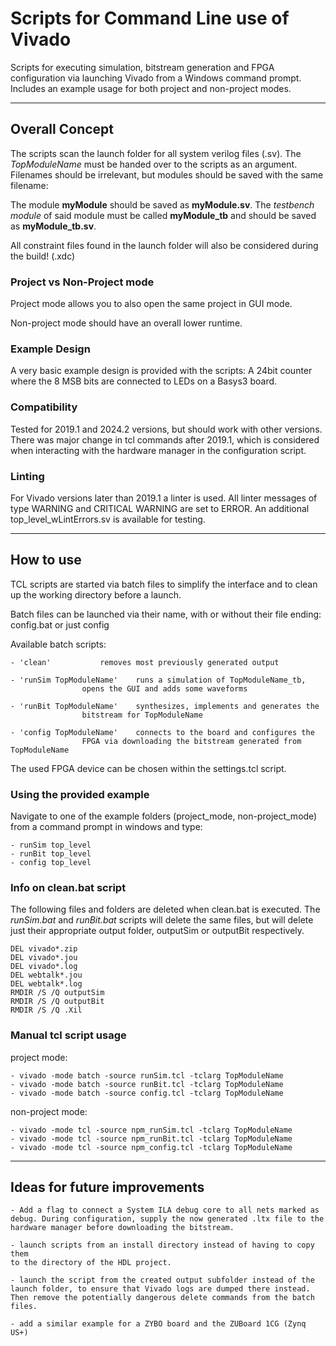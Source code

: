 # Scripts for Command Line use of Vivado

Scripts for executing simulation, bitstream generation and FPGA configuration 
via launching Vivado from a Windows command prompt.
Includes an example usage for both project and non-project modes.

-------------------------------------------------------------------------------

## Overall Concept

The scripts scan the launch folder for all system verilog files (.sv). 
The *TopModuleName* must be handed over to the scripts as an argument.
Filenames should be irrelevant, but modules should be saved with the same 
filename: 
	
The module **myModule** should be saved as **myModule.sv**. 
The *testbench module* of said module must be called **myModule_tb** 
and should be saved as **myModule_tb.sv**.

All constraint files found in the launch folder will also be considered
	during the build! (.xdc)

### Project vs Non-Project mode

Project mode allows you to also open the same project in GUI mode.

Non-project mode should have an overall lower runtime.

### Example Design

A very basic example design is provided with the scripts: 
A 24bit counter where the 8 MSB bits are connected to LEDs on a Basys3 board.

### Compatibility

Tested for 2019.1 and 2024.2 versions, but should work with other versions.
There was major change in tcl commands after 2019.1, which is considered 
when interacting with the hardware manager in the configuration script.

### Linting

For Vivado versions later than 2019.1 a linter is used.
All linter messages of type WARNING and CRITICAL WARNING are set to ERROR.
An additional top_level_wLintErrors.sv is available for testing.

-------------------------------------------------------------------------------

## How to use

TCL scripts are started via batch files to simplify the interface and 
to clean up the working directory before a launch.

Batch files can be launched via their name, with or without their file ending:
config.bat or just config

Available batch scripts:

	- 'clean' 			removes most previously generated output

	- 'runSim TopModuleName'	runs a simulation of TopModuleName_tb,
					opens the GUI and adds some waveforms

	- 'runBit TopModuleName'	synthesizes, implements and generates the 
					bitstream for TopModuleName
							
	- 'config TopModuleName'	connects to the board and configures the
					FPGA via downloading the bitstream generated from TopModuleName

The used FPGA device can be chosen within the settings.tcl script.

### Using the provided example

Navigate to one of the example folders (project_mode, non-project_mode) from a
command prompt in windows and type:

	- runSim top_level 
	- runBit top_level 
	- config top_level 

### Info on clean.bat script

The following files and folders are deleted when clean.bat is executed.
The *runSim.bat* and *runBit.bat* scripts will delete the same files, but 
will delete just their appropriate output folder, outputSim or outputBit 
respectively.

	DEL vivado*.zip
	DEL vivado*.jou
	DEL vivado*.log
	DEL webtalk*.jou
	DEL webtalk*.log
	RMDIR /S /Q outputSim
	RMDIR /S /Q outputBit
	RMDIR /S /Q .Xil

### Manual tcl script usage

project mode:

	- vivado -mode batch -source runSim.tcl -tclarg TopModuleName
	- vivado -mode batch -source runBit.tcl -tclarg TopModuleName
	- vivado -mode batch -source config.tcl -tclarg TopModuleName

non-project mode:

	- vivado -mode tcl -source npm_runSim.tcl -tclarg TopModuleName
	- vivado -mode tcl -source npm_runBit.tcl -tclarg TopModuleName
	- vivado -mode tcl -source npm_config.tcl -tclarg TopModuleName

-------------------------------------------------------------------------------

## Ideas for future improvements

	- Add a flag to connect a System ILA debug core to all nets marked as
	debug. During configuration, supply the now generated .ltx file to the 
	hardware manager before downloading the bitstream.
	
	- launch scripts from an install directory instead of having to copy them
	to the directory of the HDL project.
	
	- launch the script from the created output subfolder instead of the 
	launch folder, to ensure that Vivado logs are dumped there instead.
	Then remove the potentially dangerous delete commands from the batch files.
	
	- add a similar example for a ZYBO board and the ZUBoard 1CG (Zynq US+)
